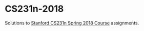 # CS231n-2018

Solutions to [Stanford CS231n Spring 2018 Course](http://cs231n.stanford.edu/2018/) assignments.
